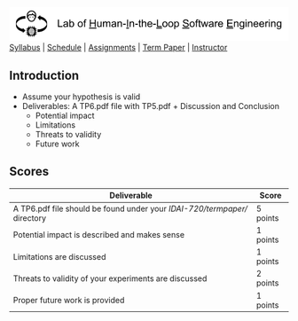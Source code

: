 [<img width=900 src="../img/title.png?raw=yes">](../README.md)   
[Syllabus](../README.md) |
[Schedule](../schedule.md) |
[Assignments](../assignments/README.md) |
[Term Paper](README.md) |
[Instructor](http://zhe-yu.github.io) 

## Introduction

 - Assume your hypothesis is valid
 - Deliverables: A TP6.pdf file with TP5.pdf + Discussion and Conclusion
   + Potential impact
   + Limitations
   + Threats to validity
   + Future work


## Scores
 | Deliverable | Score |
 |------------|--------|
 | A TP6.pdf file should be found under your _IDAI-720/termpaper/_ directory | 5 points|
 | Potential impact is described and makes sense | 1 points |
 | Limitations are discussed | 1 points |
 | Threats to validity of your experiments are discussed | 2 points |
 | Proper future work is provided | 1 points |
 
